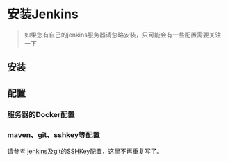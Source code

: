 # 安装Jenkins

> 如果您有自己的jenkins服务器请忽略安装，只可能会有一些配置需要关注一下

## 安装

## 配置

### 服务器的Docker配置

### maven、git、sshkey等配置

请参考 [jenkins及git的SSHKey配置](../start/jenkins.md)，这里不再重复写了。


